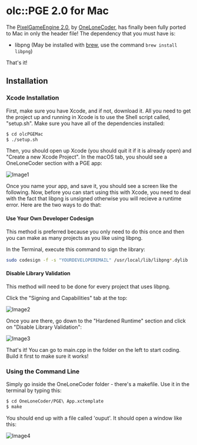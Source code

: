 # olc::PGE 2.0 for Mac

The [PixelGameEngine 2.0](https://github.com/OneLoneCoder/olcPixelGameEngine), by [OneLoneCoder](https://onelonecoder.com/), has finally been fully ported to Mac in only the header file! The dependency that you must have is:

  - libpng (May be installed with [brew](https://brew.sh/), use the command ```brew install libpng```)

That's it!

## Installation

### Xcode Installation 

First, make sure you have Xcode, and if not, download it. All you need to get the project up and running in Xcode is to use the Shell script called, "setup.sh". Make sure you have all of the dependencies installed:

```sh
$ cd olcPGEMac
$ ./setup.sh
```
Then, you should open up Xcode (you should quit it if it is already open) and "Create a new Xcode Project". In the macOS tab, you should see a OneLoneCoder section with a PGE app:

![Image1](https://i.imgur.com/uYUP1xW.png)

Once you name your app, and save it, you should see a screen like the following. Now, before you can start using this with Xcode, you need to deal with the fact that libpng is unsigned otherwise you will recieve a runtime error. Here are the two ways to do that:

#### Use Your Own Developer Codesign

This method is preferred because you only need to do this once and then you can make as many projects as you like using libpng.

In the Terminal, execute this command to sign the library:
```sh
sudo codesign -f -s "YOURDEVELOPEREMAIL" /usr/local/lib/libpng*.dylib
```

#### Disable Library Validation

This method will need to be done for every project that uses libpng.

Click the "Signing and Capabilities" tab at the top:

![Image2](https://i.imgur.com/PsQDDqW.jpg)

Once you are there, go down to the "Hardened Runtime" section and click on "Disable Library Validation":

![Image3](https://i.imgur.com/ku48xJZ.jpg)


That's it! You can go to main.cpp in the folder on the left to start coding. Build it first to make sure it works!

### Using the Command Line

Simply go inside the OneLoneCoder folder - there's a makefile. Use it in the terminal by typing this:

```sh
$ cd OneLoneCoder/PGE\ App.xctemplate
$ make
```

You should end up with a file called 'ouput'. It should open a window like this:

![Image4](https://i.ibb.co/hsz9SMF/Screen-Shot-2019-08-12-at-11-18-52-PM.png)
